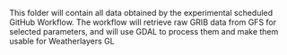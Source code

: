 This folder will contain all data obtained by the experimental scheduled GitHub Workflow. The workflow will retrieve raw GRIB data from GFS for selected parameters, and will use GDAL to process them and make them usable for Weatherlayers GL
